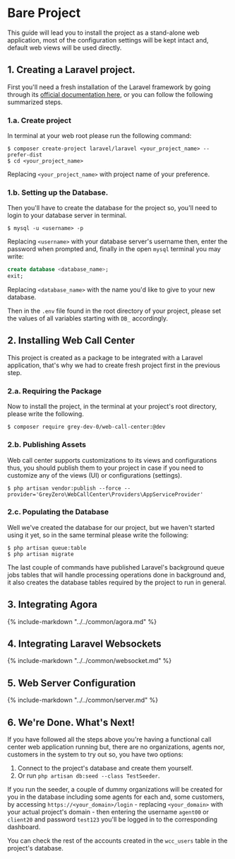 # Bare Project

This guide will lead you to install the project as a stand-alone web application, most of the configuration settings will be kept intact and, default web views will be used directly.

## 1. Creating a Laravel project.

First you'll need a fresh installation of the Laravel framework by going through its [official documentation here](https://laravel.com/docs), or you can follow the following summarized steps.

### 1.a. Create project

In terminal at your web root please run the following command:

```shell
$ composer create-project laravel/laravel <your_project_name> --prefer-dist
$ cd <your_project_name>
```

Replacing `<your_project_name>` with project name of your preference.

### 1.b. Setting up the Database.

Then you'll have to create the database for the project so, you'll need to login to your database server in terminal.

```shell
$ mysql -u <username> -p
```

Replacing `<username>` with your database server's username then, enter the password when prompted and, finally in the open `mysql` terminal you may write:

```sql
create database <database_name>;
exit;
```

Replacing `<database_name>` with the name you'd like to give to your new database.

Then in the `.env` file found in the root directory of your project, please set the values of all variables starting with `DB_` accordingly.

## 2. Installing Web Call Center

This project is created as a package to be integrated with a Laravel application, that's why we had to create fresh project first in the previous step.

### 2.a. Requiring the Package

Now to install the project, in the terminal at your project's root directory, please write the following.

```shell
$ composer require grey-dev-0/web-call-center:@dev
```

### 2.b. Publishing Assets

Web call center supports customizations to its views and configurations thus, you should publish them to your project in case if you need to customize any of the views (UI) or configurations (settings).

```shell
$ php artisan vendor:publish --force --provider='GreyZero\WebCallCenter\Providers\AppServiceProvider'
```

### 2.c. Populating the Database

Well we've created the database for our project, but we haven't started using it yet, so in the same terminal please write the following:

```shell
$ php artisan queue:table
$ php artisan migrate
```

The last couple of commands have published Laravel's background queue jobs tables that will handle processing operations done in background and, it also creates the database tables required by the project to run in general.

## 3. Integrating Agora

{% include-markdown "../../common/agora.md" %}

## 4. Integrating Laravel Websockets

{% include-markdown "../../common/websocket.md" %}

## 5. Web Server Configuration

{% include-markdown "../../common/server.md" %}

## 6. We're Done. What's Next!

If you have followed all the steps above you're having a functional call center web application running but, there are no organizations, agents nor, customers in the system to try out so, you have two options:

1. Connect to the project's database and create them yourself.
2. Or run `php artisan db:seed --class TestSeeder`.

If you run the seeder, a couple of dummy organizations will be created for you in the database including some agents for each and, some customers, by accessing `https://<your_domain>/login` - replacing `<your_domain>` with your actual project's domain - then entering the username `agent00` or `client20` and password `test123` you'll be logged in to the corresponding dashboard.

You can check the rest of the accounts created in the `wcc_users` table in the project's database.
